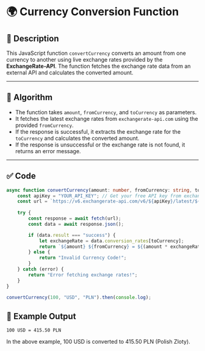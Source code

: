 # 🌍 Currency Conversion Function

## 🧮 Description
This JavaScript function `convertCurrency` converts an amount from one currency to another using live exchange rates provided by the **ExchangeRate-API**. The function fetches the exchange rate data from an external API and calculates the converted amount.

---

## 📐 Algorithm

- The function takes `amount`, `fromCurrency`, and `toCurrency` as parameters.
- It fetches the latest exchange rates from `exchangerate-api.com` using the provided `fromCurrency`.
- If the response is successful, it extracts the exchange rate for the `toCurrency` and calculates the converted amount.
- If the response is unsuccessful or the exchange rate is not found, it returns an error message.

---

## ✅ Code

```typescript
async function convertCurrency(amount: number, fromCurrency: string, toCurrency: string) {
    const apiKey = "YOUR_API_KEY"; // Get your free API key from exchangerate-api.com
    const url = `https://v6.exchangerate-api.com/v6/${apiKey}/latest/${fromCurrency}`;
    
    try {
        const response = await fetch(url);
        const data = await response.json();

        if (data.result === "success") {
            let exchangeRate = data.conversion_rates[toCurrency];
            return `${amount} ${fromCurrency} = ${(amount * exchangeRate).toFixed(2)} ${toCurrency}`;
        } else {
            return "Invalid Currency Code!";
        }
    } catch (error) {
        return "Error fetching exchange rates!";
    }
}

convertCurrency(100, "USD", "PLN").then(console.log);
```
## 🧪 Example Output
```
100 USD = 415.50 PLN
```
In the above example, 100 USD is converted to 415.50 PLN (Polish Zloty). 
